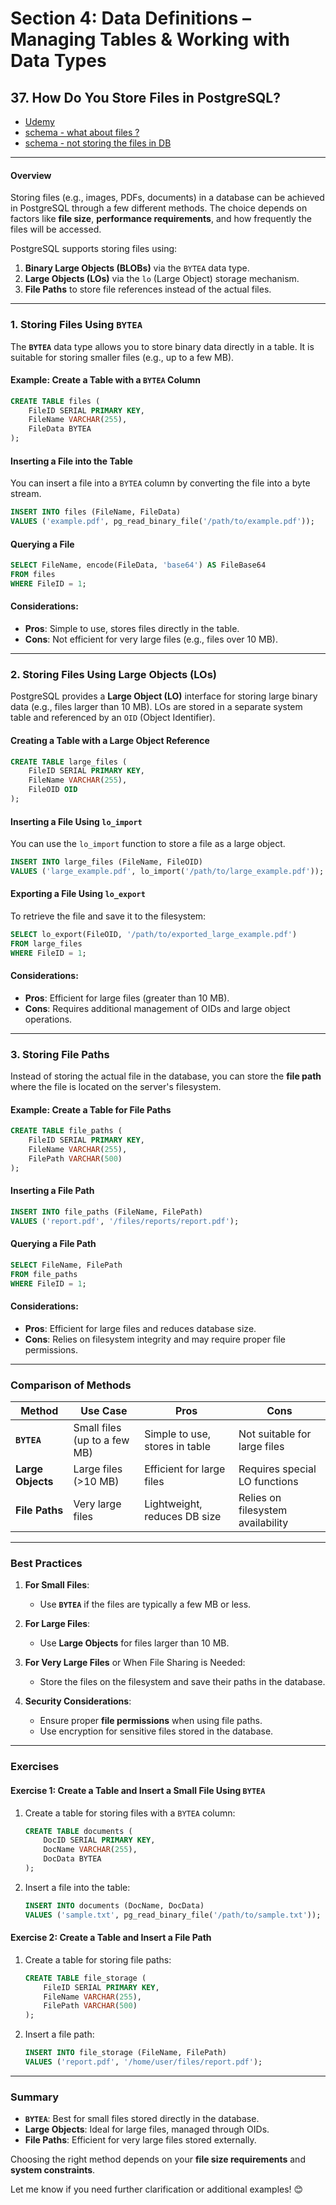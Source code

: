 # **Section 4: Data Definitions – Managing Tables & Working with Data Types**

## **37. How Do You Store Files in PostgreSQL?**

- [Udemy](https://www.udemy.com/course/sql-the-complete-developers-guide-mysql-postgresql/learn/lecture/28653362#overview)
- [schema - what about files ? ](img/what-about-files.png)
- [schema - not storing the files in DB](img/not-storing-the-files-in-DB.png)

---

#### **Overview**

Storing files (e.g., images, PDFs, documents) in a database can be achieved in PostgreSQL through a few different methods. The choice depends on factors like **file size**, **performance requirements**, and how frequently the files will be accessed.

PostgreSQL supports storing files using:

1. **Binary Large Objects (BLOBs)** via the `BYTEA` data type.
2. **Large Objects (LOs)** via the `lo` (Large Object) storage mechanism.
3. **File Paths** to store file references instead of the actual files.

---

### **1. Storing Files Using `BYTEA`**

The **`BYTEA`** data type allows you to store binary data directly in a table. It is suitable for storing smaller files (e.g., up to a few MB).

#### **Example: Create a Table with a `BYTEA` Column**

```sql
CREATE TABLE files (
    FileID SERIAL PRIMARY KEY,
    FileName VARCHAR(255),
    FileData BYTEA
);
```

#### **Inserting a File into the Table**

You can insert a file into a `BYTEA` column by converting the file into a byte stream.

```sql
INSERT INTO files (FileName, FileData)
VALUES ('example.pdf', pg_read_binary_file('/path/to/example.pdf'));
```

#### **Querying a File**

```sql
SELECT FileName, encode(FileData, 'base64') AS FileBase64
FROM files
WHERE FileID = 1;
```

#### **Considerations**:

- **Pros**: Simple to use, stores files directly in the table.
- **Cons**: Not efficient for very large files (e.g., files over 10 MB).

---

### **2. Storing Files Using Large Objects (LOs)**

PostgreSQL provides a **Large Object (LO)** interface for storing large binary data (e.g., files larger than 10 MB). LOs are stored in a separate system table and referenced by an `OID` (Object Identifier).

#### **Creating a Table with a Large Object Reference**

```sql
CREATE TABLE large_files (
    FileID SERIAL PRIMARY KEY,
    FileName VARCHAR(255),
    FileOID OID
);
```

#### **Inserting a File Using `lo_import`**

You can use the `lo_import` function to store a file as a large object.

```sql
INSERT INTO large_files (FileName, FileOID)
VALUES ('large_example.pdf', lo_import('/path/to/large_example.pdf'));
```

#### **Exporting a File Using `lo_export`**

To retrieve the file and save it to the filesystem:

```sql
SELECT lo_export(FileOID, '/path/to/exported_large_example.pdf')
FROM large_files
WHERE FileID = 1;
```

#### **Considerations**:

- **Pros**: Efficient for large files (greater than 10 MB).
- **Cons**: Requires additional management of OIDs and large object operations.

---

### **3. Storing File Paths**

Instead of storing the actual file in the database, you can store the **file path** where the file is located on the server's filesystem.

#### **Example: Create a Table for File Paths**

```sql
CREATE TABLE file_paths (
    FileID SERIAL PRIMARY KEY,
    FileName VARCHAR(255),
    FilePath VARCHAR(500)
);
```

#### **Inserting a File Path**

```sql
INSERT INTO file_paths (FileName, FilePath)
VALUES ('report.pdf', '/files/reports/report.pdf');
```

#### **Querying a File Path**

```sql
SELECT FileName, FilePath
FROM file_paths
WHERE FileID = 1;
```

#### **Considerations**:

- **Pros**: Efficient for large files and reduces database size.
- **Cons**: Relies on filesystem integrity and may require proper file permissions.

---

### **Comparison of Methods**

| **Method**        | **Use Case**                 | **Pros**                       | **Cons**                          |
| ----------------- | ---------------------------- | ------------------------------ | --------------------------------- |
| **`BYTEA`**       | Small files (up to a few MB) | Simple to use, stores in table | Not suitable for large files      |
| **Large Objects** | Large files (>10 MB)         | Efficient for large files      | Requires special LO functions     |
| **File Paths**    | Very large files             | Lightweight, reduces DB size   | Relies on filesystem availability |

---

### **Best Practices**

1. **For Small Files**:

   - Use **`BYTEA`** if the files are typically a few MB or less.

2. **For Large Files**:

   - Use **Large Objects** for files larger than 10 MB.

3. **For Very Large Files** or When File Sharing is Needed:

   - Store the files on the filesystem and save their paths in the database.

4. **Security Considerations**:
   - Ensure proper **file permissions** when using file paths.
   - Use encryption for sensitive files stored in the database.

---

### **Exercises**

#### **Exercise 1: Create a Table and Insert a Small File Using `BYTEA`**

1. Create a table for storing files with a `BYTEA` column:

   ```sql
   CREATE TABLE documents (
       DocID SERIAL PRIMARY KEY,
       DocName VARCHAR(255),
       DocData BYTEA
   );
   ```

2. Insert a file into the table:

   ```sql
   INSERT INTO documents (DocName, DocData)
   VALUES ('sample.txt', pg_read_binary_file('/path/to/sample.txt'));
   ```

#### **Exercise 2: Create a Table and Insert a File Path**

1. Create a table for storing file paths:

   ```sql
   CREATE TABLE file_storage (
       FileID SERIAL PRIMARY KEY,
       FileName VARCHAR(255),
       FilePath VARCHAR(500)
   );
   ```

2. Insert a file path:

   ```sql
   INSERT INTO file_storage (FileName, FilePath)
   VALUES ('report.pdf', '/home/user/files/report.pdf');
   ```

---

### **Summary**

- **`BYTEA`**: Best for small files stored directly in the database.
- **Large Objects**: Ideal for large files, managed through OIDs.
- **File Paths**: Efficient for very large files stored externally.

Choosing the right method depends on your **file size requirements** and **system constraints**.

Let me know if you need further clarification or additional examples! 😊
